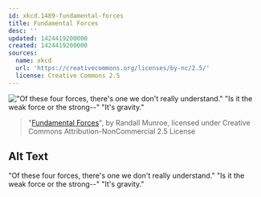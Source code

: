 ```yaml
---
id: xkcd.1489-fundamental-forces
title: Fundamental Forces
desc: ''
updated: 1424419200000
created: 1424419200000
sources:
  name: xkcd
  url: 'https://creativecommons.org/licenses/by-nc/2.5/'
  license: Creative Commons 2.5
---
```

!["Of these four forces, there's one we don't really understand." "Is it the weak force or the strong--" "It's gravity."](https://imgs.xkcd.com/comics/fundamental_forces.png)
> "[Fundamental Forces](https://xkcd.com/1489/)", by Randall Munroe, licensed under Creative Commons Attribution-NonCommercial 2.5 License

## Alt Text
"Of these four forces, there's one we don't really understand." "Is it the weak force or the strong--" "It's gravity."
